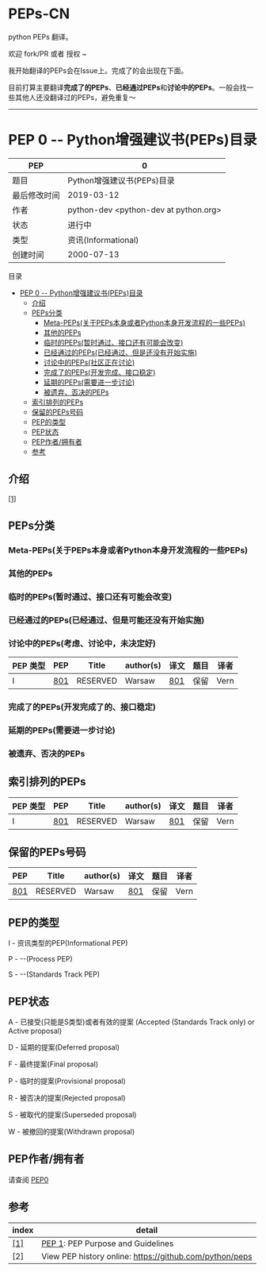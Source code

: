 # PEPs-CN

python PEPs 翻译。

欢迎 fork/PR 或者 授权 ~

我开始翻译的PEPs会在Issue上。完成了的会出现在下面。

目前打算主要翻译**完成了的PEPs**、**已经通过PEPs**和**讨论中的PEPs**。一般会找一些其他人还没翻译过的PEPs，避免重复～



---


#  PEP 0 -- Python增强建议书(PEPs)目录


PEP|    0
--- | ---
题目|   Python增强建议书(PEPs)目录
最后修改时间|   2019-03-12
作者| python-dev \<python-dev at python.org\>
状态    | 进行中
类型    | 资讯(Informational)
创建时间    | 2000-07-13
    
    
目录
  * [PEP 0 -- Python增强建议书(PEPs)目录](#pep-0----python%E5%A2%9E%E5%BC%BA%E5%BB%BA%E8%AE%AE%E4%B9%A6peps%E7%9B%AE%E5%BD%95)
    * [介绍](#%E4%BB%8B%E7%BB%8D)
    * [PEPs分类](#peps%E5%88%86%E7%B1%BB)
      * [Meta-PEPs(关于PEPs本身或者Python本身开发流程的一些PEPs)](#meta-peps%E5%85%B3%E4%BA%8Epeps%E6%9C%AC%E8%BA%AB%E6%88%96%E8%80%85python%E6%9C%AC%E8%BA%AB%E5%BC%80%E5%8F%91%E6%B5%81%E7%A8%8B%E7%9A%84%E4%B8%80%E4%BA%9Bpeps)
      * [其他的PEPs](#%E5%85%B6%E4%BB%96%E7%9A%84peps)
      * [临时的PEPs(暂时通过、接口还有可能会改变)](#%E4%B8%B4%E6%97%B6%E7%9A%84peps%E6%9A%82%E6%97%B6%E9%80%9A%E8%BF%87%E6%8E%A5%E5%8F%A3%E8%BF%98%E6%9C%89%E5%8F%AF%E8%83%BD%E4%BC%9A%E6%94%B9%E5%8F%98)
      * [已经通过的PEPs(已经通过、但是还没有开始实施)](#%E5%B7%B2%E7%BB%8F%E9%80%9A%E8%BF%87%E7%9A%84peps%E5%B7%B2%E7%BB%8F%E9%80%9A%E8%BF%87%E4%BD%86%E6%98%AF%E8%BF%98%E6%B2%A1%E6%9C%89%E5%BC%80%E5%A7%8B%E5%AE%9E%E6%96%BD)
      * [讨论中的PEPs(社区正在讨论)](#%E8%AE%A8%E8%AE%BA%E4%B8%AD%E7%9A%84peps%E7%A4%BE%E5%8C%BA%E6%AD%A3%E5%9C%A8%E8%AE%A8%E8%AE%BA)
      * [完成了的PEPs(开发完成、接口稳定)](#%E5%AE%8C%E6%88%90%E4%BA%86%E7%9A%84peps%E5%BC%80%E5%8F%91%E5%AE%8C%E6%88%90%E6%8E%A5%E5%8F%A3%E7%A8%B3%E5%AE%9A)
      * [延期的PEPs(需要进一步讨论)](#%E5%BB%B6%E6%9C%9F%E7%9A%84peps%E9%9C%80%E8%A6%81%E8%BF%9B%E4%B8%80%E6%AD%A5%E8%AE%A8%E8%AE%BA)
      * [被遗弃、否决的PEPs](#%E8%A2%AB%E9%81%97%E5%BC%83%E5%90%A6%E5%86%B3%E7%9A%84peps)
    * [索引排列的PEPs](#%E7%B4%A2%E5%BC%95%E6%8E%92%E5%88%97%E7%9A%84peps)
    * [保留的PEPs号码](#%E4%BF%9D%E7%95%99%E7%9A%84peps%E5%8F%B7%E7%A0%81)
    * [PEP的类型](#pep%E7%9A%84%E7%B1%BB%E5%9E%8B)
    * [PEP状态](#pep%E7%8A%B6%E6%80%81)
    * [PEP作者/拥有者](#pep%E4%BD%9C%E8%80%85%E6%8B%A5%E6%9C%89%E8%80%85)
    * [参考](#%E5%8F%82%E8%80%83)




## 介绍

<a name="anchor1-1"></a>[[1]](#anchor1-2)

## PEPs分类



### Meta-PEPs(关于PEPs本身或者Python本身开发流程的一些PEPs)

### 其他的PEPs

### 临时的PEPs(暂时通过、接口还有可能会改变)

### 已经通过的PEPs(已经通过、但是可能还没有开始实施)

### 讨论中的PEPs(考虑、讨论中，未决定好)

PEP 类型 | PEP |  Title | author(s) | 译文 | 题目 |译者
--- | --- | --- | --- | --- | --- | ---
I|[801](https://www.python.org/dev/peps/pep-0801) | RESERVED |Warsaw |[801](./PEPs/Reserved/PEP801--Reserved.md)| 保留  | Vern


### 完成了的PEPs(开发完成了的、接口稳定)

### 延期的PEPs(需要进一步讨论)

### 被遗弃、否决的PEPs


## 索引排列的PEPs

PEP 类型 | PEP |  Title | author(s) | 译文 | 题目 |译者
--- | --- | --- | --- | --- | --- | ---
I|[801](https://www.python.org/dev/peps/pep-0801) | RESERVED |Warsaw |[801](./PEPs/Reserved/PEP801--Reserved.md)| 保留  | Vern


## 保留的PEPs号码

PEP |  Title | author(s) | 译文 | 题目 |译者
--- | --- | --- | --- | --- | ---
[801](https://www.python.org/dev/peps/pep-0801) | RESERVED |Warsaw |[801](./PEPs/Reserved/PEP801--Reserved.md)| 保留  | Vern

## PEP的类型

I - 资讯类型的PEP(Informational PEP)

P - --(Process PEP)

S - --(Standards Track PEP)

## PEP状态

A - 已接受(只能是S类型)或者有效的提案 (Accepted (Standards Track only) or Active proposal)

D - 延期的提案(Deferred proposal)

F - 最终提案(Final proposal)

P - 临时的提案(Provisional proposal)

R - 被否决的提案(Rejected proposal)

S - 被取代的提案(Superseded proposal)

W - 被撤回的提案(Withdrawn proposal)


## PEP作者/拥有者

请查阅 [PEP0](https://www.python.org/dev/peps/#authors-owners)



## 参考

index | detail
--- | ---
<a name="anchor1-2"></a>[[1]](#anchor1-1) | 	[PEP 1](https://www.python.org/dev/peps/pep-0001): PEP Purpose and Guidelines
[2] | View PEP history online: https://github.com/python/peps

